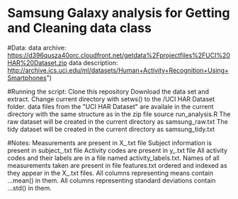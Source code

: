 Samsung Galaxy analysis for Getting and Cleaning data class
=============

#Data:
data archive: https://d396qusza40orc.cloudfront.net/getdata%2Fprojectfiles%2FUCI%20HAR%20Dataset.zip
data description: http://archive.ics.uci.edu/ml/datasets/Human+Activity+Recognition+Using+Smartphones")

#Running the script:
Clone this repository
Download the data set and extract. 
Change current directory with setws() to the /UCI HAR Dataset folder.
data files from the \"UCI HAR Dataset\" are availale in the current directory with the same structure as in the zip file 
source run_analysis.R
The raw dataset will be created in the current directory as samsung_raw.txt
The tidy dataset will be created in the current directory as samsung_tidy.txt

#Notes:
Measurements are present in X_<dataset>.txt file
Subject information is present in subject_<dataset>.txt file
Activity codes are present in y_<dataset>.txt file
All activity codes and their labels are in a file named activity_labels.txt.
Names of all measurements taken are present in file features.txt ordered and indexed as they appear in the X_<dataset>.txt files.
All columns representing means contain ...mean() in them.
All columns representing standard deviations contain ...std() in them.
